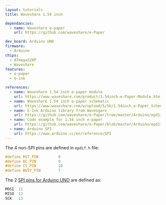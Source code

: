 ```yaml
---
layout: tutorials
title: Waveshare 1.54 inch

dependancies:
  - name: Waveshare e-paper
    url: https://github.com/waveshare/e-Paper

dev_board: Arduino UNO
firmware:
  - Arduino
chips:
  - ATmega328P
  - Waveshare
features:
  - e-paper
  - e-ink

references:
  - name: Waveshare 1.54 inch e-paper module
    url: https://www.waveshare.com/product/1.54inch-e-Paper-Module.htm
  - name: Waveshare 1.54 inch e-paper schematic
    url: https://www.waveshare.com/w/upload/5/5b/1.54inch_e-Paper_Schematic.pdf
  - name: E-Ink Arduino library from Wavesgare
    url: https://github.com/waveshare/e-Paper/tree/master/Arduino/epd1in54
  - name: Code example for 1.54 inch e-paper
    url: https://github.com/waveshare/e-Paper/blob/master/Arduino/epd1in54/epd1in54.ino
  - name: Arduino SPI
    url: https://www.arduino.cc/en/reference/SPI
---
```


The 4 non-SPI pins are defined in `epdif.h` file:

```c
#define RST_PIN         8
#define DC_PIN          9
#define CS_PIN          10
#define BUSY_PIN        7
```

The 2 [SPI pins for Arduino UNO](https://www.arduino.cc/en/reference/SPI) are defined as:

```c
MOSI  11
MISO  12
SCK   13
```
